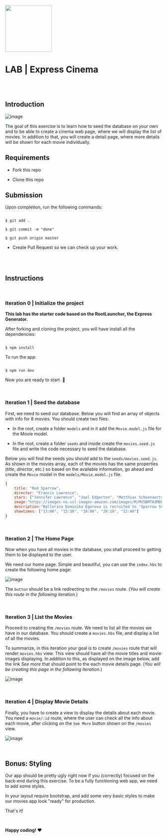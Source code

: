 

<img src="https://imgur.com/XOS1Vdh.png"  width="150px" height="150px">

  

# LAB | Express Cinema

  

<br><br>

  

## Introduction

  

![image](https://imgur.com/htFqlDP.png)

  

The goal of this exercise is to learn how to seed the database on your own and to be able to create a cinema web page, where we will display the list of movies. In addition to that, you will create a detail page, where more details will be shown for each movie individually.

  

## Requirements

  

- Fork this repo

- Clone this repo

  

## Submission

  

Upon completion, run the following commands:

  

```

$ git add .

$ git commit -m "done"

$ git push origin master

```

  

- Create Pull Request so we can check up your work.

  

<br><br>

  

## Instructions

  

<br>

  

### Iteration 0 | Initialize the project

  

**This lab has the starter code based on the RootLauncher, the Express Generator.**

  

After forking and cloning the project, you will have install all the dependencies:

  

```shell

$ npm install

```

  

To run the app:

  

```shell

$ npm run dev

```

  

Now you are ready to start. 🚀

  

<br>

  

### Iteration 1 | Seed the database

  

First, we need to seed our database. Below you will find an array of objects with info for 8 movies. You should create two files:

  

- In the root, create a folder `models` and in it add the `Movie.model.js` file for the Movie model.

- In the root, create a folder `seeds` and inside create the `movies.seed.js` file and write the code necessary to seed the database.

  

Below you will find the seeds you should add to the `seeds/movies.seed.js`. As shown in the movies array, each of the movies has the same properties (_title_, _director_, etc.) so based on the available information, go ahead and create the `Movie` model in the `models/Movie.model.js` file.

  

```javascript
{
	title: "Red Sparrow",
	director: "Francis Lawrence",
	stars: ["Jennifer Lawrence", "Joel Edgerton", "Matthias Schoenaerts"],
	image:"https://images-na.ssl-images-amazon.com/images/M/MV5BMTA3MDkxOTc4NDdeQTJeQWpwZ15BbWU4MDAxNzgyNTQz._V1_UX182_CR0,0,182,268_AL_.jpg",
	description:"Ballerina Dominika Egorova is recruited to 'Sparrow School,' a Russian intelligence service where she is forced to use her body as a weapon. Her first mission, targeting a C.I.A. agent, threatens to unravel the security of both nations.",
	showtimes: ["13:00", "15:30", "18:00", "20:10", "22:40"]
}

```

  

<br>

  

### Iteration 2 | The Home Page

  

Now when you have all movies in the database, you shall proceed to getting them to be displayed to the user.

  

We need our home page. Simple and beautiful, you can use the `index.hbs` to create the following home page:

  

![image](https://imgur.com/htFqlDP.png)

  

The `button` should be a link redirecting to the `/movies` route. (_You will create this route in the following iteration._)

  

<br>

  

### Iteration 3 | List the Movies

  

Proceed to creating the `/movies` route. We need to list all the movies we have in our database. You should create a `movies.hbs` file, and display a list of all the movies.

To summarize, in this iteration your goal is to create `/movies` route that will render `movies.hbs` view. This view should have all the movie titles and movie images displaying. In addition to this, as displayed on the image below, add the link _See more_ that should point to the each movie details page. (_You will be creating this page in the following iteration._)

  

![image](https://imgur.com/nFFH2O8.png)

  

<br>

  

### Iteration 4 | Display Movie Details

  

Finally, you have to create a view to display the details about each movie. You need a `movie/:id` route, where the user can check all the info about each movie, after clicking on the `See More` button shown on the `/movies` view.

  

![image](https://user-images.githubusercontent.com/23629340/36986933-6f8060b4-209b-11e8-8571-496914f9ae96.png)

  

<br>

  

## Bonus: Styling

  

Our app should be pretty ugly right now if you (correctly) focused on the back-end during this exercise. To be a fully functioning web app, we need to add some styles.

  

In your layout require bootstrap, and add some very basic styles to make our movies app look "ready" for production.

  

That's it!

  

<br>

  

**Happy coding!** :heart:
